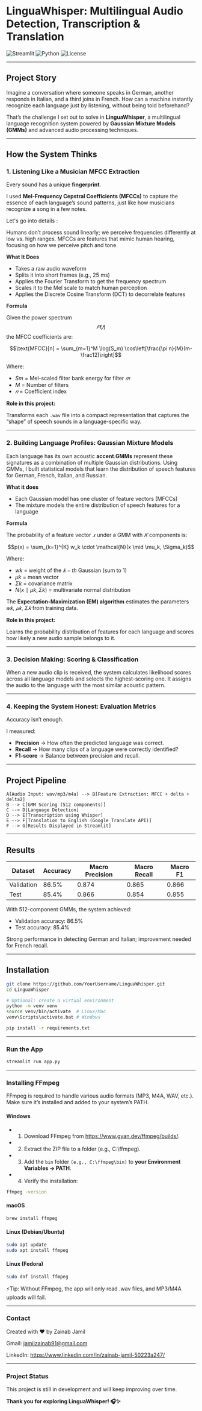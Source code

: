 # LinguaWhisper: Multilingual Audio Detection, Transcription & Translation 

![Streamlit](https://img.shields.io/badge/Streamlit-App-blue)
![Python](https://img.shields.io/badge/Python-3.8%2B-green)
![License](https://img.shields.io/badge/License-MIT-yellow)

---

##  Project Story

Imagine a conversation where someone speaks in German, another responds in Italian, and a third joins in French. How can a machine instantly recognize each language just by listening, without being told beforehand?

That’s the challenge I set out to solve in **LinguaWhisper**, a multilingual language recognition system powered by **Gaussian Mixture Models (GMMs)** and advanced audio processing techniques.

---

## How the System Thinks
### 1. Listening Like a Musician MFCC Extraction 

Every sound has a unique **fingerprint**.

I used **Mel-Frequency Cepstral Coefficients (MFCCs)** to capture the essence of each language’s sound patterns, just like how musicians recognize a song in a few notes.
  
Let's go into details :

Humans don’t process sound linearly; we perceive frequencies differently at low vs. high ranges.
MFCCs are features that mimic human hearing, focusing on how we perceive pitch and tone.

**What It Does**
- Takes a raw audio waveform
- Splits it into short frames (e.g., 25 ms)
- Applies the Fourier Transform to get the frequency spectrum
- Scales it to the Mel scale to match human perception
- Applies the Discrete Cosine Transform (DCT) to decorrelate features
  
**Formula**

Given the power spectrum 
$$𝑃(𝑓)$$ the MFCC coefficients are:

$$\text{MFCC}[n] = \sum_{m=1}^M \log(S_m) \cos\left[\frac{\pi n}{M}(m-\frac12)\right]$$

Where:
- $S m$ = Mel-scaled filter bank energy for filter $𝑚$
- $M$ = Number of filters
- $𝑛$ = Coefficient index

  
**Role in this project:**  

Transforms each `.wav` file into a compact representation that captures the “shape” of speech sounds in a language-specific way.

---

### 2. Building Language Profiles: Gaussian Mixture Models
Each language has its own acoustic **accent**.**GMMs** represent these signatures as a combination of multiple Gaussian distributions.
Using GMMs, I built statistical models that learn the distribution of speech features for German, French, Italian, and Russian.

**What it does**
- Each Gaussian model has one cluster of feature vectors (MFCCs)
- The mixture models the entire distribution of speech features for a language

**Formula**

The probability of a feature vector $𝑥$ under a GMM with $𝐾$ components is:  

$$p(x) = \sum_{k=1}^{K} w_k \cdot \mathcal{N}(x \mid \mu_k, \Sigma_k)$$

Where:
- $w k$ = weight of the $𝑘-th$ Gaussian (sum to 1)
- $μ k$ = mean vector
- $Σ k$ = covariance matrix
- $N(x∣μ k,Σ k)$ = multivariate normal distribution

The **Expectation-Maximization (EM) algorithm** estimates the parameters $𝑤𝑘$, $𝜇𝑘$, $Σ𝑘$ from training data.

**Role in this project:**

Learns the probability distribution of features for each language and scores how likely a new audio sample belongs to it.

---

### 3. Decision Making: Scoring & Classification

When a new audio clip is received, the system calculates likelihood scores across all language models and selects the highest-scoring one. It assigns the audio to the language with the most similar acoustic pattern.

---

### 4. Keeping the System Honest: Evaluation Metrics
Accuracy isn’t enough.

I measured:
- **Precision** → How often the predicted language was correct.
- **Recall** → How many clips of a language were correctly identified?
- **F1-score** → Balance between precision and recall.


---

##  Project Pipeline



    A[Audio Input: wav/mp3/m4a] --> B[Feature Extraction: MFCC + delta + delta2]
    B --> C[GMM Scoring (512 components)]
    C --> D[Language Detection]
    D --> E[Transcription using Whisper]
    E --> F[Translation to English (Google Translate API)]
    F --> G[Results Displayed in Streamlit]


---


## Results
<div align="center">

| Dataset    | Accuracy | Macro Precision | Macro Recall | Macro F1 |
|------------|----------|-----------------|--------------|----------|
| Validation | 86.5%    | 0.874            | 0.865        | 0.866    |
| Test       | 85.4%    | 0.866            | 0.854        | 0.855    |

</div>

With 512-component GMMs, the system achieved:
- Validation accuracy: 86.5%
- Test accuracy: 85.4%
  
Strong performance in detecting German and Italian; improvement needed for French recall.

---

## Installation

```bash
git clone https://github.com/YourUsername/LinguaWhisper.git
cd LinguaWhisper

# Optional: create a virtual environment
python -m venv venv
source venv/bin/activate  # Linux/Mac
venv\Scripts\activate.bat # Windows

pip install -r requirements.txt
```
---
###  Run the App 
```bash
streamlit run app.py
```
---
### Installing FFmpeg

FFmpeg is required to handle various audio formats (MP3, M4A, WAV, etc.). Make sure it’s installed and added to your system’s PATH.

#### Windows

- 1. Download FFmpeg from https://www.gyan.dev/ffmpeg/builds/.
- 2. Extract the ZIP file to a folder (e.g., C:\ffmpeg).
- 3. Add the `bin` folder `(e.g., C:\ffmpeg\bin)` to **your Environment Variables → PATH**.
- 4. Verify the installation:
     
```bash
ffmpeg -version
```
#### macOS
```bash
brew install ffmpeg
```
#### Linux (Debian/Ubuntu)
```bash
sudo apt update
sudo apt install ffmpeg
```
#### Linux (Fedora)
```bash
sudo dnf install ffmpeg
```
⚡Tip: Without FFmpeg, the app will only read .wav files, and MP3/M4A uploads will fail.

---

###  Contact
Created with ❤️ by Zainab Jamil

Gmail: jamilzainab91@gmail.com

LinkedIn: https://www.linkedin.com/in/zainab-jamil-50223a247/

---
### Project Status

This project is still in development and will keep improving over time.

**Thank you for exploring LinguaWhisper! 🎧✨**


